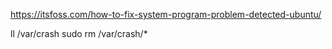 https://itsfoss.com/how-to-fix-system-program-problem-detected-ubuntu/

ll /var/crash
sudo rm /var/crash/*
